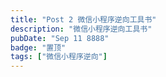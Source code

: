```yaml
---
title: "Post 2 微信小程序逆向工具书"
description: "微信小程序逆向工具书"
pubDate: "Sep 11 8888"
badge: "置顶"
tags: ["微信小程序逆向"]
---
```

